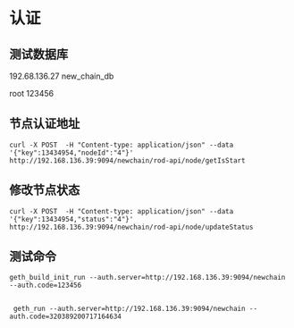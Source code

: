 # 认证



## 测试数据库

192.68.136.27
new_chain_db

root
123456


## 节点认证地址
```shell
curl -X POST  -H "Content-type: application/json" --data '{"key":13434954,"nodeId":"4"}' http://192.168.136.39:9094/newchain/rod-api/node/getIsStart
```


## 修改节点状态
```shell
curl -X POST  -H "Content-type: application/json" --data '{"key":13434954,"status":"4"}' http://192.168.136.39:9094/newchain/rod-api/node/updateStatus
```


## 测试命令
```shell
geth_build_init_run --auth.server=http://192.168.136.39:9094/newchain --auth.code=123456


 geth_run --auth.server=http://192.168.136.39:9094/newchain --auth.code=320389200717164634
```
